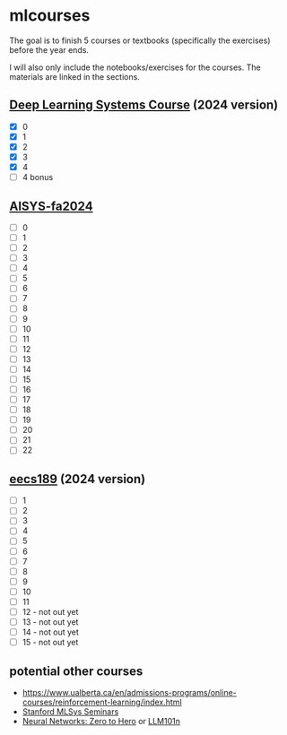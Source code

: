 # mlcourses
The goal is to finish 5 courses or textbooks (specifically the exercises) before the year ends.

I will also only include the notebooks/exercises for the courses. The materials are linked in the sections.

## [Deep Learning Systems Course](https://dlsyscourse.org/assignments/) (2024 version)
- [x] 0
- [x] 1
- [x] 2
- [x] 3
- [x] 4
- [ ] 4 bonus

## [AISYS-fa2024](https://ucbsky.github.io/aisys-fa2024/schedule/)
- [ ] 0
- [ ] 1
- [ ] 2
- [ ] 3
- [ ] 4
- [ ] 5
- [ ] 6
- [ ] 7
- [ ] 8
- [ ] 9
- [ ] 10
- [ ] 11
- [ ] 12
- [ ] 13
- [ ] 14
- [ ] 15
- [ ] 16
- [ ] 17
- [ ] 18
- [ ] 19
- [ ] 20
- [ ] 21
- [ ] 22

## [eecs189](https://eecs189.org/) (2024 version)
- [ ] 1
- [ ] 2
- [ ] 3
- [ ] 4
- [ ] 5
- [ ] 6
- [ ] 7
- [ ] 8
- [ ] 9
- [ ] 10
- [ ] 11
- [ ] 12 - not out yet
- [ ] 13 - not out yet
- [ ] 14 - not out yet
- [ ] 15 - not out yet

## potential other courses
- https://www.ualberta.ca/en/admissions-programs/online-courses/reinforcement-learning/index.html
- [Stanford MLSys Seminars](https://www.youtube.com/@StanfordMLSysSeminars/streams)
- [Neural Networks: Zero to Hero](https://karpathy.ai/zero-to-hero.html)  or [LLM101n](https://github.com/karpathy/LLM101n)
